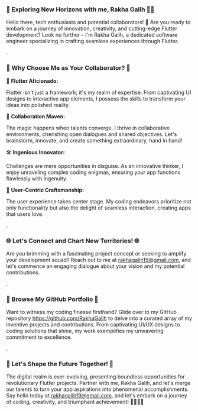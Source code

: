### 👋 Exploring New Horizons with me, Rakha Galih 👨‍💻

Hello there, tech enthusiasts and potential collaborators! 🚀 Are you ready to embark on a journey of innovation, creativity, and cutting-edge Flutter development? Look no further – I'm Rakha Galih, a dedicated software engineer specializing in crafting seamless experiences through Flutter.

.

### 🎉 Why Choose Me as Your Collaborator? 🎉

📱 <b>Flutter Aficionado:</b>

Flutter isn't just a framework; it's my realm of expertise. From captivating UI designs to interactive app elements, I possess the skills to transform your ideas into polished reality.

🤝 <b>Collaboration Maven:</b>

The magic happens when talents converge. I thrive in collaborative environments, cherishing open dialogues and shared objectives. Let's brainstorm, innovate, and create something extraordinary, hand in hand!

🛠️ <b>Ingenious Innovator:</b>

Challenges are mere opportunities in disguise. As an innovative thinker, I enjoy unraveling complex coding enigmas, ensuring your app functions flawlessly with ingenuity.

🌟 <b>User-Centric Craftsmanship:</b>

The user experience takes center stage. My coding endeavors prioritize not only functionality but also the delight of seamless interaction, creating apps that users love.

.

### 🌐 Let's Connect and Chart New Territories! 🌐

Are you brimming with a fascinating project concept or seeking to amplify your development squad? Reach out to me at rakhagalih19@gmail.com, and let's commence an engaging dialogue about your vision and my potential contributions.

.

### 🔗 Browse My GitHub Portfolio 🔗

Want to witness my coding finesse firsthand? Glide over to my GitHub repository https://github.com/RakhaGalih to delve into a curated array of my inventive projects and contributions. From captivating UI/UX designs to coding solutions that shine, my work exemplifies my unwavering commitment to excellence.

.

### 🚀 Let's Shape the Future Together! 🚀

The digital realm is ever-evolving, presenting boundless opportunities for revolutionary Flutter projects. Partner with me, Rakha Galih, and let's merge our talents to turn your app aspirations into phenomenal accomplishments. Say hello today at rakhagalih19@gmail.com, and let's embark on a journey of coding, creativity, and triumphant achievement! 🎈👨‍💻📱

<!---
RakhaGalih/RakhaGalih is a ✨ special ✨ repository because its `README.md` (this file) appears on your GitHub profile.
You can click the Preview link to take a look at your changes.
--->
